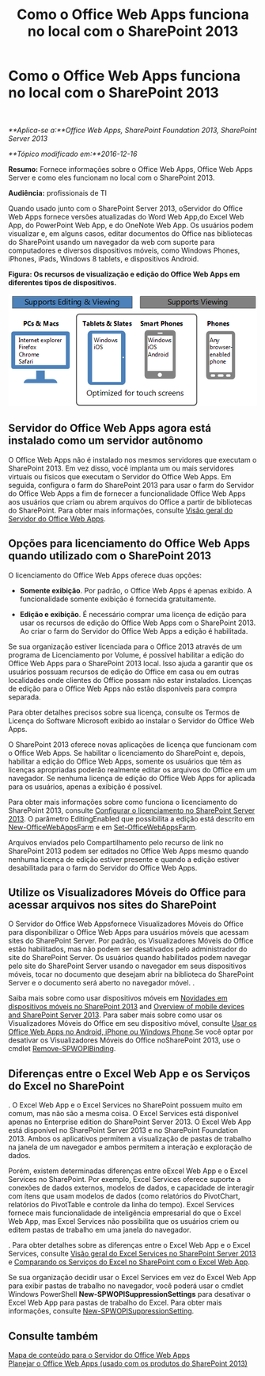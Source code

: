 ﻿---
title: Como o Office Web Apps funciona no local com o SharePoint 2013
TOCTitle: Office Web Apps local com o SharePoint 2013
ms:assetid: 8480064e-14a4-4b46-ad6b-0c836b192af2
ms:mtpsurl: https://technet.microsoft.com/pt-br/library/Ff431685(v=office.15)
ms:contentKeyID: 49647112
ms.date: 02/08/2018
mtps_version: v=office.15
ms.translationtype: HT
---

# Como o Office Web Apps funciona no local com o SharePoint 2013

 

_**Aplica-se a:**Office Web Apps, SharePoint Foundation 2013, SharePoint Server 2013_

_**Tópico modificado em:**2016-12-16_

**Resumo:** Fornece informações sobre o Office Web Apps, Office Web Apps Server e como eles funcionam no local com o SharePoint 2013.

**Audiência:** profissionais de TI

Quando usado junto com o SharePoint Server 2013, oServidor do Office Web Apps fornece versões atualizadas do Word Web App,do Excel Web App, do PowerPoint Web App, e do OneNote Web App. Os usuários podem visualizar e, em alguns casos, editar documentos do Office nas bibliotecas do SharePoint usando um navegador da web com suporte para computadores e diversos dispositivos móveis, como Windows Phones, iPhones, iPads, Windows 8 tablets, e dispositivos Android.


**Figura: Os recursos de visualização e edição do Office Web Apps em diferentes tipos de dispositivos.**

![Um gráfico que resume as capacidades de exibição e edição do Office Web Apps em diferentes tipos de dispositivo. Ele destaca os que são otimizados para telas sensíveis ao toque.](images/JJ219437.8bf76669-f511-4e02-8ed3-d658e9e746f0(Office.15).gif "Um gráfico que resume as capacidades de exibição e edição do Office Web Apps em diferentes tipos de dispositivo. Ele destaca os que são otimizados para telas sensíveis ao toque.")

## Servidor do Office Web Apps agora está instalado como um servidor autônomo

O Office Web Apps não é instalado nos mesmos servidores que executam o SharePoint 2013. Em vez disso, você implanta um ou mais servidores virtuais ou físicos que executam o Servidor do Office Web Apps. Em seguida, configura o farm do SharePoint 2013 para usar o farm do Servidor do Office Web Apps a fim de fornecer a funcionalidade Office Web Apps aos usuários que criam ou abrem arquivos do Office a partir de bibliotecas do SharePoint. Para obter mais informações, consulte [Visão geral do Servidor do Office Web Apps](office-web-apps-server-overview.md).

## Opções para licenciamento do Office Web Apps quando utilizado com o SharePoint 2013

O licenciamento do Office Web Apps oferece duas opções:

  - **Somente exibição**. Por padrão, o Office Web Apps é apenas exibido. A funcionalidade somente exibição é fornecida gratuitamente.

  - **Edição e exibição**. É necessário comprar uma licença de edição para usar os recursos de edição do Office Web Apps com o SharePoint 2013. Ao criar o farm do Servidor do Office Web Apps a edição é habilitada.

Se sua organização estiver licenciada para o Office 2013 através de um programa de Licenciamento por Volume, é possível habilitar a edição do Office Web Apps para o SharePoint 2013 local. Isso ajuda a garantir que os usuários possuam recursos de edição do Office em casa ou em outras localidades onde clientes do Office possam não estar instalados. Licenças de edição para o Office Web Apps não estão disponíveis para compra separada.

Para obter detalhes precisos sobre sua licença, consulte os Termos de Licença do Software Microsoft exibido ao instalar o Servidor do Office Web Apps.

O SharePoint 2013 oferece novas aplicações de licença que funcionam com o Office Web Apps. Se habilitar o licenciamento do SharePoint e, depois, habilitar a edição do Office Web Apps, somente os usuários que têm as licenças apropriadas poderão realmente editar os arquivos do Office em um navegador. Se nenhuma licença de edição do Office Web Apps for aplicada para os usuários, apenas a exibição é possível.

Para obter mais informações sobre como funciona o licenciamento do SharePoint 2013, consulte [Configurar o licenciamento no SharePoint Server 2013](https://technet.microsoft.com/pt-br/library/jj219627\(v=office.15\)). O parâmetro EditingEnabled que possibilita a edição está descrito em [New-OfficeWebAppsFarm](https://docs.microsoft.com/en-us/powershell/module/officewebapps/new-officewebappsfarm?view=officewebapps-ps) e em [Set-OfficeWebAppsFarm](https://docs.microsoft.com/en-us/powershell/module/officewebapps/set-officewebappsfarm?view=officewebapps-ps).

Arquivos enviados pelo Compartilhamento pelo recurso de link no SharePoint 2013 podem ser editados no Office Web Apps mesmo quando nenhuma licença de edição estiver presente e quando a edição estiver desabilitada para o farm do Servidor do Office Web Apps.

## Utilize os Visualizadores Móveis do Office para acessar arquivos nos sites do SharePoint

O Servidor do Office Web Appsfornece Visualizadores Móveis do Office para disponibilizar o Office Web Apps para usuários móveis que acessam sites do SharePoint Server. Por padrão, os Visualizadores Móveis do Office estão habilitados, mas não podem ser desativados pelo administrador do site do SharePoint Server. Os usuários quando habilitados podem navegar pelo site do SharePoint Server usando o navegador em seus dispositivos móveis, tocar no documento que desejam abrir na biblioteca do SharePoint Server e o documento será aberto no navegador móvel. .

Saiba mais sobre como usar dispositivos móveis em [Novidades em dispositivos móveis no SharePoint 2013](https://technet.microsoft.com/pt-br/library/fp161352\(v=office.15\)) and [Overview of mobile devices and SharePoint Server 2013](https://technet.microsoft.com/pt-br/library/fp161351\(v=office.15\)). Para saber mais sobre como usar os Visualizadores Móveis do Office em seu dispositivo móvel, consulte [Usar os Office Web Apps no Android, iPhone ou Windows Phone](http://go.microsoft.com/fwlink/p/?linkid=271045).Se você optar por desativar os Visualizadores Móveis do Office noSharePoint 2013, use o cmdlet [Remove-SPWOPIBinding](https://docs.microsoft.com/en-us/powershell/module/sharepoint-server/Remove-SPWOPIBinding?view=sharepoint-ps).

## Diferenças entre o Excel Web App e os Serviços do Excel no SharePoint

. O Excel Web App e o Excel Services no SharePoint possuem muito em comum, mas não são a mesma coisa. O Excel Services está disponível apenas no Enterprise edition do SharePoint Server 2013. O Excel Web App está disponível no SharePoint Server 2013 e no SharePoint Foundation 2013. Ambos os aplicativos permitem a visualização de pastas de trabalho na janela de um navegador e ambos permitem a interação e exploração de dados.

Porém, existem determinadas diferenças entre oExcel Web App e o Excel Services no SharePoint. Por exemplo, Excel Services oferece suporte a conexões de dados externos, modelos de dados, e capacidade de interagir com ítens que usam modelos de dados (como relatórios do PivotChart, relatórios do PivotTable e controle da linha do tempo). Excel Services fornece mais funcionalidade de inteligência empresarial do que o Excel Web App, mas Excel Services não possibilita que os usuários criem ou editem pastas de trabalho em uma janela do navegador.

. Para obter detalhes sobre as diferenças entre o Excel Web App e o Excel Services, consulte [Visão geral do Excel Services no SharePoint Server 2013](https://technet.microsoft.com/pt-br/library/ee424405\(v=office.15\)) e [Comparando os Serviços do Excel no SharePoint com o Excel Web App](http://go.microsoft.com/fwlink/p/?linkid=255460).

Se sua organização decidir usar o Excel Services em vez do Excel Web App para exibir pastas de trabalho no navegador, você poderá usar o cmdlet Windows PowerShell **New-SPWOPISuppressionSettings** para desativar o Excel Web App para pastas de trabalho do Excel. Para obter mais informações, consulte [New-SPWOPISuppressionSetting](https://docs.microsoft.com/en-us/powershell/module/sharepoint-server/New-SPWOPISuppressionSetting?view=sharepoint-ps).

## Consulte também


[Mapa de conteúdo para o Servidor do Office Web Apps](content-roadmap-for-office-web-apps-server.md)  
[Planejar o Office Web Apps (usado com os produtos do SharePoint 2013)](plan-office-web-apps-used-with-sharepoint-2013.md)  
  

[](plan-office-web-apps-used-with-sharepoint-2013.md)

